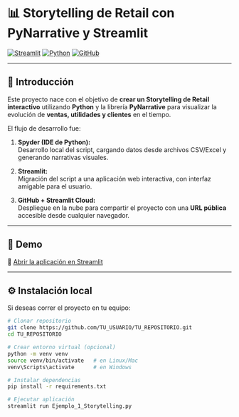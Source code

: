 # 📊 Storytelling de Retail con PyNarrative y Streamlit

[![Streamlit](https://img.shields.io/badge/Made%20with-Streamlit-FF4B4B?logo=streamlit&logoColor=white)](https://streamlit.io/)
[![Python](https://img.shields.io/badge/Python-3.9%2B-blue?logo=python&logoColor=white)](https://www.python.org/)
[![GitHub](https://img.shields.io/badge/Repo-GitHub-black?logo=github)](https://github.com/TU_USUARIO/TU_REPOSITORIO)

---

## 📌 Introducción  

Este proyecto nace con el objetivo de **crear un Storytelling de Retail interactivo** utilizando **Python** y la librería **PyNarrative** para visualizar la evolución de **ventas, utilidades y clientes** en el tiempo.  

El flujo de desarrollo fue:  

1. **Spyder (IDE de Python):**  
   Desarrollo local del script, cargando datos desde archivos CSV/Excel y generando narrativas visuales.  

2. **Streamlit:**  
   Migración del script a una aplicación web interactiva, con interfaz amigable para el usuario.  

3. **GitHub + Streamlit Cloud:**  
   Despliegue en la nube para compartir el proyecto con una **URL pública** accesible desde cualquier navegador.  

---

## 🚀 Demo  

🔗 [Abrir la aplicación en Streamlit](https://TU_APP.streamlit.app)  

---

## ⚙️ Instalación local  

Si deseas correr el proyecto en tu equipo:  

```bash
# Clonar repositorio
git clone https://github.com/TU_USUARIO/TU_REPOSITORIO.git
cd TU_REPOSITORIO

# Crear entorno virtual (opcional)
python -m venv venv
source venv/bin/activate   # en Linux/Mac
venv\Scripts\activate      # en Windows

# Instalar dependencias
pip install -r requirements.txt

# Ejecutar aplicación
streamlit run Ejemplo_1_Storytelling.py
